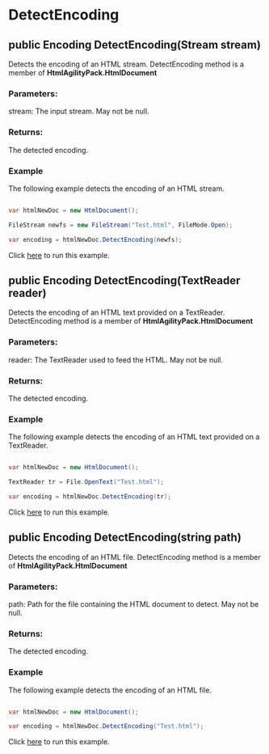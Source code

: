 # DetectEncoding

## public Encoding DetectEncoding(Stream stream)

Detects the encoding of an HTML stream. DetectEncoding method is a member of **HtmlAgilityPack.HtmlDocument**

### Parameters:

stream: The input stream. May not be null.

### Returns:

The detected encoding.

### Example

The following example detects the encoding of an HTML stream.

```csharp

var htmlNewDoc = new HtmlDocument();

FileStream newfs = new FileStream("Test.html", FileMode.Open);

var encoding = htmlNewDoc.DetectEncoding(newfs);

```

Click [here](https://dotnetfiddle.net/ImZV3y) to run this example.

## public Encoding DetectEncoding(TextReader reader)

Detects the encoding of an HTML text provided on a TextReader. DetectEncoding method is a member of **HtmlAgilityPack.HtmlDocument**

### Parameters:

reader: The TextReader used to feed the HTML. May not be null.

### Returns:

The detected encoding.

### Example

The following example detects the encoding of an HTML text provided on a TextReader.

```csharp

var htmlNewDoc = new HtmlDocument();

TextReader tr = File.OpenText("Test.html");

var encoding = htmlNewDoc.DetectEncoding(tr);

```

Click [here](https://dotnetfiddle.net/IkDlKt) to run this example.

## public Encoding DetectEncoding(string path)

Detects the encoding of an HTML file. DetectEncoding method is a member of **HtmlAgilityPack.HtmlDocument**

### Parameters:

path: Path for the file containing the HTML document to detect. May not be null.

### Returns:

The detected encoding.

### Example

The following example detects the encoding of an HTML file.

```csharp

var htmlNewDoc = new HtmlDocument();

var encoding = htmlNewDoc.DetectEncoding("Test.html");

```

Click [here](https://dotnetfiddle.net/Wa4VTT) to run this example.
